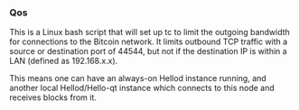 ### Qos ###

This is a Linux bash script that will set up tc to limit the outgoing bandwidth for connections to the Bitcoin network. It limits outbound TCP traffic with a source or destination port of 44544, but not if the destination IP is within a LAN (defined as 192.168.x.x).

This means one can have an always-on Hellod instance running, and another local Hellod/Hello-qt instance which connects to this node and receives blocks from it.
